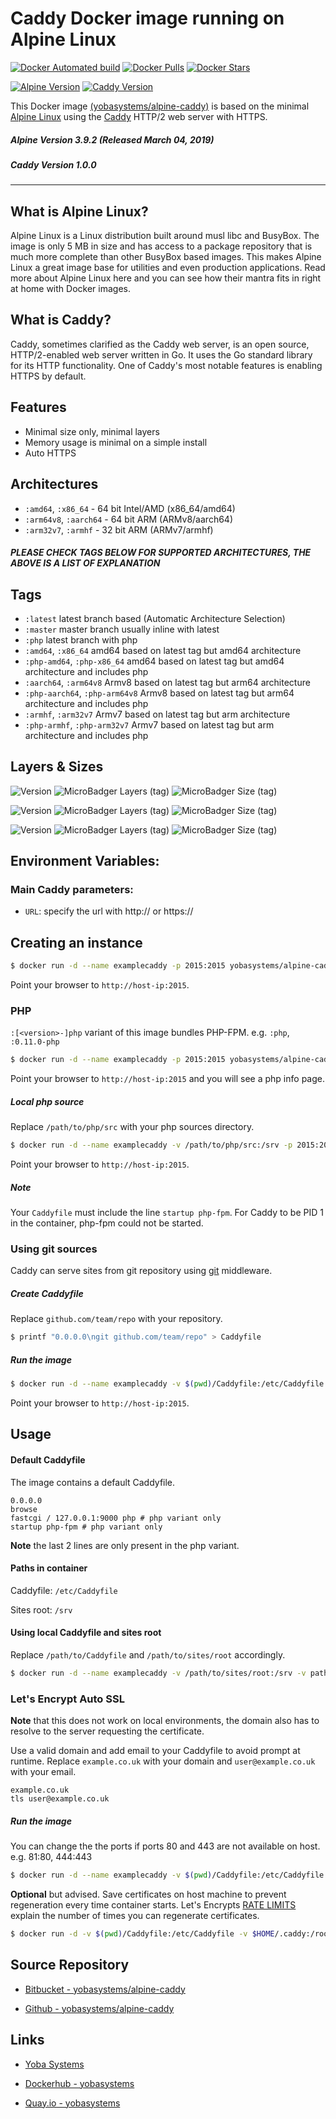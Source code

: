 # Caddy Docker image running on Alpine Linux

[![Docker Automated build](https://img.shields.io/docker/automated/yobasystems/alpine-caddy.svg?style=for-the-badge&logo=docker)](https://hub.docker.com/r/yobasystems/alpine-caddy/)
[![Docker Pulls](https://img.shields.io/docker/pulls/yobasystems/alpine-caddy.svg?style=for-the-badge&logo=docker)](https://hub.docker.com/r/yobasystems/alpine-caddy/)
[![Docker Stars](https://img.shields.io/docker/stars/yobasystems/alpine-caddy.svg?style=for-the-badge&logo=docker)](https://hub.docker.com/r/yobasystems/alpine-caddy/)

[![Alpine Version](https://img.shields.io/badge/Alpine%20version-v3.9.2-green.svg?style=for-the-badge)](https://alpinelinux.org/)
[![Caddy Version](https://img.shields.io/badge/Caddy%20version-v1.0.0-green.svg?style=for-the-badge)](https://caddyserver.com/)


This Docker image [(yobasystems/alpine-caddy)](https://hub.docker.com/r/yobasystems/alpine-caddy/) is based on the minimal [Alpine Linux](https://alpinelinux.org/)  using the [Caddy](https://caddyserver.com/) HTTP/2 web server with HTTPS.

##### Alpine Version 3.9.2 (Released March 04, 2019)
##### Caddy Version 1.0.0

----

## What is Alpine Linux?
Alpine Linux is a Linux distribution built around musl libc and BusyBox. The image is only 5 MB in size and has access to a package repository that is much more complete than other BusyBox based images. This makes Alpine Linux a great image base for utilities and even production applications. Read more about Alpine Linux here and you can see how their mantra fits in right at home with Docker images.

## What is Caddy?
Caddy, sometimes clarified as the Caddy web server, is an open source, HTTP/2-enabled web server written in Go. It uses the Go standard library for its HTTP functionality. One of Caddy's most notable features is enabling HTTPS by default.

## Features

* Minimal size only, minimal layers
* Memory usage is minimal on a simple install
* Auto HTTPS

## Architectures

* ```:amd64```, ```:x86_64``` - 64 bit Intel/AMD (x86_64/amd64)
* ```:arm64v8```, ```:aarch64``` - 64 bit ARM (ARMv8/aarch64)
* ```:arm32v7```, ```:armhf``` - 32 bit ARM (ARMv7/armhf)

##### PLEASE CHECK TAGS BELOW FOR SUPPORTED ARCHITECTURES, THE ABOVE IS A LIST OF EXPLANATION

## Tags

* ```:latest``` latest branch based (Automatic Architecture Selection)
* ```:master``` master branch usually inline with latest
* ```:php``` latest branch with php
* ```:amd64```, ```:x86_64```  amd64 based on latest tag but amd64 architecture
* ```:php-amd64```, ```:php-x86_64```  amd64 based on latest tag but amd64 architecture and includes php
* ```:aarch64```, ```:arm64v8``` Armv8 based on latest tag but arm64 architecture
* ```:php-aarch64```, ```:php-arm64v8``` Armv8 based on latest tag but arm64 architecture and includes php
* ```:armhf```, ```:arm32v7``` Armv7 based on latest tag but arm architecture
* ```:php-armhf```, ```:php-arm32v7``` Armv7 based on latest tag but arm architecture and includes php

## Layers & Sizes

![Version](https://img.shields.io/badge/version-amd64-blue.svg?style=for-the-badge)
![MicroBadger Layers (tag)](https://img.shields.io/microbadger/layers/yobasystems/alpine-caddy/amd64.svg?style=for-the-badge)
![MicroBadger Size (tag)](https://img.shields.io/microbadger/image-size/yobasystems/alpine-caddy/amd64.svg?style=for-the-badge)

![Version](https://img.shields.io/badge/version-aarch64-blue.svg?style=for-the-badge)
![MicroBadger Layers (tag)](https://img.shields.io/microbadger/layers/yobasystems/alpine-caddy/aarch64.svg?style=for-the-badge)
![MicroBadger Size (tag)](https://img.shields.io/microbadger/image-size/yobasystems/alpine-caddy/aarch64.svg?style=for-the-badge)

![Version](https://img.shields.io/badge/version-armhf-blue.svg?style=for-the-badge)
![MicroBadger Layers (tag)](https://img.shields.io/microbadger/layers/yobasystems/alpine-caddy/armhf.svg?style=for-the-badge)
![MicroBadger Size (tag)](https://img.shields.io/microbadger/image-size/yobasystems/alpine-caddy/armhf.svg?style=for-the-badge)

## Environment Variables:

### Main Caddy parameters:
* `URL`: specify the url with http:// or https://

## Creating an instance

```sh
$ docker run -d --name examplecaddy -p 2015:2015 yobasystems/alpine-caddy
```

Point your browser to `http://host-ip:2015`.

### PHP
`:[<version>-]php` variant of this image bundles PHP-FPM. e.g. `:php`, `:0.11.0-php`
```sh
$ docker run -d --name examplecaddy -p 2015:2015 yobasystems/alpine-caddy:php
```
Point your browser to `http://host-ip:2015` and you will see a php info page.

##### Local php source

Replace `/path/to/php/src` with your php sources directory.
```sh
$ docker run -d --name examplecaddy -v /path/to/php/src:/srv -p 2015:2015 yobasystems/alpine-caddy:php
```
Point your browser to `http://host-ip:2015`.

##### Note
Your `Caddyfile` must include the line `startup php-fpm`. For Caddy to be PID 1 in the container, php-fpm could not be started.

### Using git sources

Caddy can serve sites from git repository using [git](https://caddyserver.com/docs/git) middleware.

##### Create Caddyfile

Replace `github.com/team/repo` with your repository.

```sh
$ printf "0.0.0.0\ngit github.com/team/repo" > Caddyfile
```

##### Run the image

```sh
$ docker run -d --name examplecaddy -v $(pwd)/Caddyfile:/etc/Caddyfile -p 2015:2015 yobasystems/alpine-caddy
```
Point your browser to `http://host-ip:2015`.

## Usage

#### Default Caddyfile

The image contains a default Caddyfile.

```
0.0.0.0
browse
fastcgi / 127.0.0.1:9000 php # php variant only
startup php-fpm # php variant only
```
**Note** the last 2 lines are only present in the php variant.

#### Paths in container

Caddyfile: `/etc/Caddyfile`

Sites root: `/srv`

#### Using local Caddyfile and sites root

Replace `/path/to/Caddyfile` and `/path/to/sites/root` accordingly.

```sh
$ docker run -d --name examplecaddy -v /path/to/sites/root:/srv -v path/to/Caddyfile:/etc/Caddyfile -p 2015:2015 yobasystems/alpine-caddy
```

### Let's Encrypt Auto SSL
**Note** that this does not work on local environments, the domain also has to resolve to the server requesting the certificate.

Use a valid domain and add email to your Caddyfile to avoid prompt at runtime.
Replace `example.co.uk` with your domain and `user@example.co.uk` with your email.
```
example.co.uk
tls user@example.co.uk
```

##### Run the image

You can change the the ports if ports 80 and 443 are not available on host. e.g. 81:80, 444:443

```sh
$ docker run -d --name examplecaddy -v $(pwd)/Caddyfile:/etc/Caddyfile -p 80:80 -p 443:443 yobasystems/alpine-caddy
```

**Optional** but advised. Save certificates on host machine to prevent regeneration every time container starts.
Let's Encrypts [RATE LIMITS](https://community.letsencrypt.org/t/rate-limits-for-lets-encrypt/6769) explain the number of times you can regenerate certificates.

```sh
$ docker run -d -v $(pwd)/Caddyfile:/etc/Caddyfile -v $HOME/.caddy:/root/.caddy -p 80:80 -p 443:443 yobasystems/alpine-caddy
```

## Source Repository

* [Bitbucket - yobasystems/alpine-caddy](https://bitbucket.org/yobasystems/alpine-caddy/)

* [Github - yobasystems/alpine-caddy](https://github.com/yobasystems/alpine-caddy)

## Links

* [Yoba Systems](https://www.yobasystems.co.uk/)

* [Dockerhub - yobasystems](https://hub.docker.com/u/yobasystems/)

* [Quay.io - yobasystems](https://quay.io/organization/yobasystems)
